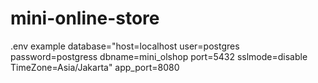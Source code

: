 # mini-online-store

.env example
database="host=localhost user=postgres password=postgress dbname=mini_olshop port=5432 sslmode=disable TimeZone=Asia/Jakarta"
app_port=8080